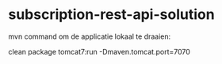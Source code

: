 # subscription-rest-api-solution
mvn command om de applicatie lokaal te draaien:

clean package tomcat7:run -Dmaven.tomcat.port=7070
